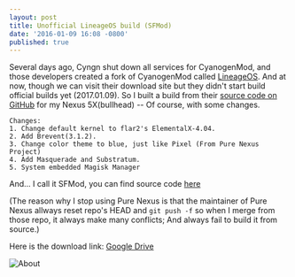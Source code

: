 ```yaml
---
layout: post
title: Unofficial LineageOS build (SFMod)
date: '2016-01-09 16:08 -0800'
published: true
---
```

Several days ago, Cyngn shut down all services for CyanogenMod, and those developers created a fork of CyanogenMod called [LineageOS](https://lineageos.org). And at now, though we can visit their download site but they didn't start build official builds yet (2017.01.09). So I built a build from their [source code on GitHub](https://github.com/LineageOS) for my Nexus 5X(bullhead) -- Of course, with some changes.

    Changes:
    1. Change default kernel to flar2's ElementalX-4.04.
    2. Add Brevent(3.1.2).
    3. Change color theme to blue, just like Pixel (From Pure Nexus Project)
    4. Add Masquerade and Substratum.
    5. System embedded Magisk Manager
    
And... I call it SFMod, you can find source code [here](https://github.com/SFMod)

(The reason why I stop using Pure Nexus is that the maintainer of Pure Nexus allways reset repo's HEAD and `git push -f` so when I merge from those repo, it always make many conflicts; And always fail to build it from source.)

Here is the download link: [Google Drive](https://drive.google.com/file/d/0B5BS_3kBfTlkLWRZaENGOHN1NTg/view?usp=sharing)

![About](https://img.vim-cn.com/8e/85681240d1c07a4f410de749592faa05c81cc3.png)
